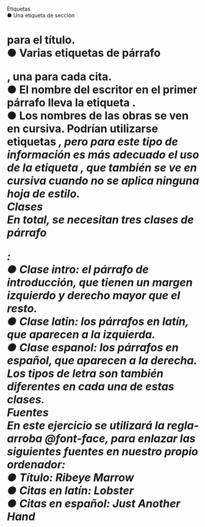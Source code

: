 Etiquetas  
● Una etiqueta de sección <h1> para el título.  
● Varias etiquetas de párrafo <p>, una para cada cita.  
● El nombre del escritor en el primer párrafo lleva la etiqueta <strong>.  
● Los nombres de las obras se ven en cursiva. Podrían utilizarse etiquetas <em>, pero
para este tipo de información es más adecuado el uso de la etiqueta <cite>, que
también se ve en cursiva cuando no se aplica ninguna hoja de estilo.  
Clases  
En total, se necesitan tres clases de párrafo <p>:  
● Clase intro: el párrafo de introducción, que tienen un margen izquierdo y derecho
mayor que el resto.  
● Clase latin: los párrafos en latín, que aparecen a la izquierda.  
● Clase espanol: los párrafos en español, que aparecen a la derecha.  
Los tipos de letra son también diferentes en cada una de estas clases.  
Fuentes  
En este ejercicio se utilizará la regla-arroba @font-face, para enlazar las siguientes fuentes
en nuestro propio ordenador:  
● Título: Ribeye Marrow  
● Citas en latín: Lobster  
● Citas en español: Just Another Hand  